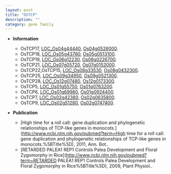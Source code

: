 ```yaml
---
layout: post
title: "OSTCP"
description: ""
category: gene family
---
```


* **Information**  
    + OsTCP17, [LOC_Os04g44440](http://rice.uga.edu/cgi-bin/ORF_infopage.cgi?orf=LOC_Os04g44440), [Os04g0526000](https://rapdb.dna.affrc.go.jp/locus/?name=Os04g0526000).
    + OsTCP18, [LOC_Os05g43760](http://rice.uga.edu/cgi-bin/ORF_infopage.cgi?orf=LOC_Os05g43760), [Os05g0513100](https://rapdb.dna.affrc.go.jp/locus/?name=Os05g0513100).
    + OsTCP19, [LOC_Os06g12230](http://rice.uga.edu/cgi-bin/ORF_infopage.cgi?orf=LOC_Os06g12230), [Os06g0226700](https://rapdb.dna.affrc.go.jp/locus/?name=Os06g0226700).
    + OsTCP21, [LOC_Os07g05720](http://rice.uga.edu/cgi-bin/ORF_infopage.cgi?orf=LOC_Os07g05720), [Os07g0152000](https://rapdb.dna.affrc.go.jp/locus/?name=Os07g0152000).
    + OsTCP22,OsTCP15, [LOC_Os08g33530](http://rice.uga.edu/cgi-bin/ORF_infopage.cgi?orf=LOC_Os08g33530), [Os08g0432300](https://rapdb.dna.affrc.go.jp/locus/?name=Os08g0432300).
    + OsTCP25, [LOC_Os09g34950](http://rice.uga.edu/cgi-bin/ORF_infopage.cgi?orf=LOC_Os09g34950), [Os09g0521300](https://rapdb.dna.affrc.go.jp/locus/?name=Os09g0521300).
    + OsTCP28, [LOC_Os12g07480](http://rice.uga.edu/cgi-bin/ORF_infopage.cgi?orf=LOC_Os12g07480), [Os12g0173300](https://rapdb.dna.affrc.go.jp/locus/?name=Os12g0173300).
    + OsTCP5, [LOC_Os01g55750](http://rice.uga.edu/cgi-bin/ORF_infopage.cgi?orf=LOC_Os01g55750), [Os01g0763200](https://rapdb.dna.affrc.go.jp/locus/?name=Os01g0763200).
    + OsTCP6, [LOC_Os01g69980](http://rice.uga.edu/cgi-bin/ORF_infopage.cgi?orf=LOC_Os01g69980), [Os01g0924400](https://rapdb.dna.affrc.go.jp/locus/?name=Os01g0924400).
    + OsTCP7, [LOC_Os02g42380](http://rice.uga.edu/cgi-bin/ORF_infopage.cgi?orf=LOC_Os02g42380), [Os02g0635800](https://rapdb.dna.affrc.go.jp/locus/?name=Os02g0635800).
    + OsTCP9, [LOC_Os02g51280](http://rice.uga.edu/cgi-bin/ORF_infopage.cgi?orf=LOC_Os02g51280), [Os02g0747400](https://rapdb.dna.affrc.go.jp/locus/?name=Os02g0747400).

* **Publication**  
    + [High time for a roll call: gene duplication and phylogenetic relationships of TCP-like genes in monocots.](http://www.ncbi.nlm.nih.gov/pubmed?term=High time for a roll call: gene duplication and phylogenetic relationships of TCP-like genes in monocots.%5BTitle%5D), 2011, Ann. Bot..
    + [RETARDED PALEA1 REP1 Controls Palea Development and Floral Zygomorphy in Rice](http://www.ncbi.nlm.nih.gov/pubmed?term=RETARDED PALEA1 REP1 Controls Palea Development and Floral Zygomorphy in Rice%5BTitle%5D), 2009, Plant Physiol..


